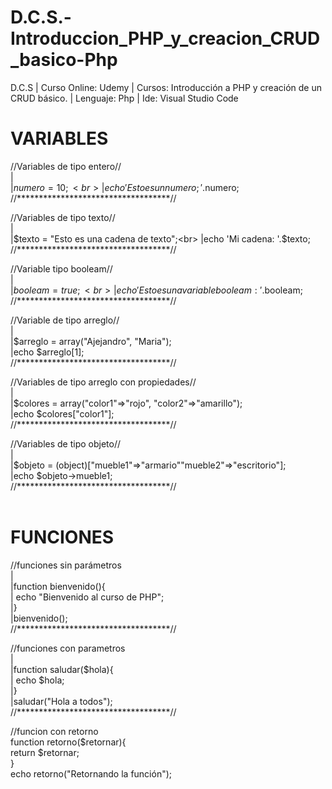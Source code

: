 # D.C.S.-Introduccion_PHP_y_creacion_CRUD_basico-Php
D.C.S | Curso Online: Udemy | Cursos: Introducción a PHP y creación de un CRUD básico. | Lenguaje: Php | Ide: Visual Studio Code

# VARIABLES

//Variables de tipo entero//<br>
|<br>
|$numero = 10;<br>
|echo 'Esto es un numero;'.$numero;<br>
//***********************************//<br>

//Variables de tipo texto//<br>
|<br>
|$texto = "Esto es una cadena de texto";<br>
|echo 'Mi cadena: '.$texto;<br>
//***********************************//<br>

//Variable tipo booleam//<br>
|<br>
|$booleam = true;<br>
|echo 'Esto es una variable booleam: '.$booleam;<br>
//***********************************//

//Variable de tipo arreglo//<br>
|<br>
|$arreglo = array("Ajejandro", "Maria");<br>
|echo $arreglo[1];<br>
//***********************************//<br>

//Variables de tipo arreglo con propiedades//<br>
|<br>
|$colores = array("color1"=>"rojo", "color2"=>"amarillo");<br>
|echo $colores["color1"];<br>
//***********************************//<br>

//Variables de tipo objeto//<br>
|<br>
|$objeto = (object)["mueble1"=>"armario""mueble2"=>"escritorio"];<br>
|echo $objeto->mueble1;<br>
//***********************************//<br><br>
# FUNCIONES

//funciones sin parámetros<br>
|<br>
|function bienvenido(){<br>
|  echo "Bienvenido al curso de PHP";<br>
|}<br>
|bienvenido();<br>
//***********************************//<br>

//funciones con parametros<br>
|<br>
|function saludar($hola){<br>
|    echo $hola;<br>
|}<br>
|saludar("Hola a todos");<br>
//***********************************//<br>

//funcion con retorno<br>
function retorno($retornar){<br>
    return $retornar;<br>
}<br>
echo retorno("Retornando la función");<br>